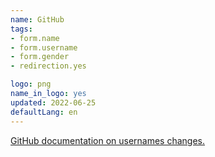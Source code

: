 ```yaml
---
name: GitHub
tags:
- form.name
- form.username
- form.gender
- redirection.yes

logo: png
name_in_logo: yes
updated: 2022-06-25
defaultLang: en
---
```


[GitHub documentation on usernames changes.](https://docs.github.com/en/account-and-profile/setting-up-and-managing-your-personal-account-on-github/managing-personal-account-settings/changing-your-github-username)
